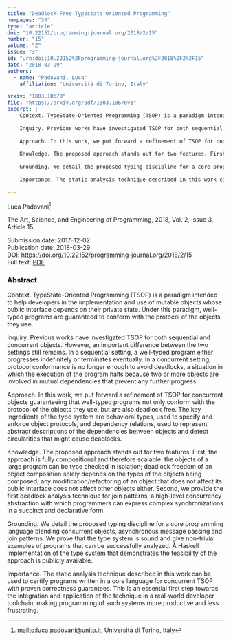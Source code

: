 ```yaml
---
title: "Deadlock-Free Typestate-Oriented Programming"
numpages: "34"
type: "article"
doi: "10.22152/programming-journal.org/2018/2/15"
number: "15"
volume: "2"
issue: "3"
id: "urn:doi:10.22152%2Fprogramming-journal.org%2F2018%2F2%2F15"
date: "2018-03-29"
authors: 
  - name: "Padovani, Luca"
    affiliation: "Università di Torino, Italy"

arxiv: "1803.10670"
file: "https://arxiv.org/pdf/1803.10670v1"
excerpt: |
    Context. TypeState-Oriented Programming (TSOP) is a paradigm intended to help developers in the implementation and use of mutable objects whose public interface depends on their private state. Under this paradigm, well-typed programs are guaranteed to conform with the protocol of the objects they use.
    
    Inquiry. Previous works have investigated TSOP for both sequential and concurrent objects. However, an important difference between the two settings still remains. In a sequential setting, a well-typed program either progresses indefinitely or terminates eventually. In a concurrent setting, protocol conformance is no longer enough to avoid deadlocks, a situation in which the execution of the program halts because two or more objects are involved in mutual dependencies that prevent any further progress.
    
    Approach. In this work, we put forward a refinement of TSOP for concurrent objects guaranteeing that well-typed programs not only conform with the protocol of the objects they use, but are also deadlock free. The key ingredients of the type system are behavioral types, used to specify and enforce object protocols, and dependency relations, used to represent abstract descriptions of the dependencies between objects and detect circularities that might cause deadlocks.
    
    Knowledge. The proposed approach stands out for two features. First, the approach is fully compositional and therefore scalable: the objects of a large program can be type checked in isolation; deadlock freedom of an object composition solely depends on the types of the objects being composed; any modification/refactoring of an object that does not affect its public interface does not affect other objects either. Second, we provide the first deadlock analysis technique for join patterns, a high-level concurrency abstraction with which programmers can express complex synchronizations in a succinct and declarative form.
    
    Grounding. We detail the proposed typing discipline for a core programming language blending concurrent objects, asynchronous message passing and join patterns. We prove that the type system is sound and give non-trivial examples of programs that can be successfully analyzed. A Haskell implementation of the type system that demonstrates the feasibility of the approach is publicly available.
    
    Importance. The static analysis technique described in this work can be used to certify programs written in a core language for concurrent TSOP with proven correctness guarantees. This is an essential first step towards the integration and application of the technique in a real-world developer toolchain, making programming of such systems more productive and less frustrating.

---
```

Luca Padovani[^1]

The Art, Science, and Engineering of Programming, 2018, Vol. 2, Issue 3, Article 15

Submission date: 2017-12-02  
Publication date: 2018-03-29  
DOI: <https://doi.org/10.22152/programming-journal.org/2018/2/15>  
Full text: [PDF](https://arxiv.org/pdf/1803.10670v1)  


### Abstract

Context. TypeState-Oriented Programming (TSOP) is a paradigm intended to help developers in the implementation and use of mutable objects whose public interface depends on their private state. Under this paradigm, well-typed programs are guaranteed to conform with the protocol of the objects they use.

Inquiry. Previous works have investigated TSOP for both sequential and concurrent objects. However, an important difference between the two settings still remains. In a sequential setting, a well-typed program either progresses indefinitely or terminates eventually. In a concurrent setting, protocol conformance is no longer enough to avoid deadlocks, a situation in which the execution of the program halts because two or more objects are involved in mutual dependencies that prevent any further progress.

Approach. In this work, we put forward a refinement of TSOP for concurrent objects guaranteeing that well-typed programs not only conform with the protocol of the objects they use, but are also deadlock free. The key ingredients of the type system are behavioral types, used to specify and enforce object protocols, and dependency relations, used to represent abstract descriptions of the dependencies between objects and detect circularities that might cause deadlocks.

Knowledge. The proposed approach stands out for two features. First, the approach is fully compositional and therefore scalable: the objects of a large program can be type checked in isolation; deadlock freedom of an object composition solely depends on the types of the objects being composed; any modification/refactoring of an object that does not affect its public interface does not affect other objects either. Second, we provide the first deadlock analysis technique for join patterns, a high-level concurrency abstraction with which programmers can express complex synchronizations in a succinct and declarative form.

Grounding. We detail the proposed typing discipline for a core programming language blending concurrent objects, asynchronous message passing and join patterns. We prove that the type system is sound and give non-trivial examples of programs that can be successfully analyzed. A Haskell implementation of the type system that demonstrates the feasibility of the approach is publicly available.

Importance. The static analysis technique described in this work can be used to certify programs written in a core language for concurrent TSOP with proven correctness guarantees. This is an essential first step towards the integration and application of the technique in a real-world developer toolchain, making programming of such systems more productive and less frustrating.


[^1]: <mailto:luca.padovani@unito.it>, Università di Torino, Italy

